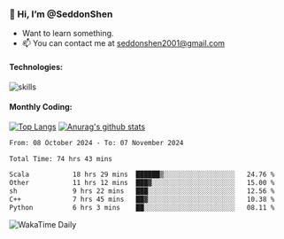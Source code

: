 ### 👋 Hi, I’m @SeddonShen
- Want to learn something.
- 📫 You can contact me at seddonshen2001@gmail.com

#### Technologies:

![skills](https://skillicons.dev/icons?i=scala,js,html,css,bootstrap,jquery,c,cpp,cloudflare,django,docker,flask,git,github,githubactions,linux,latex,mysql,nodejs,ps,php,pr,py,raspberrypi,redis,unreal,v,vscode,vue,bash)

#### Monthly Coding:
[![Top Langs](https://github-readme-stats.vercel.app/api/top-langs?username=seddonshen&show_icons=true&locale=en&layout=compact&hide=html&langs_count=8)](https://github.com/SeddonShen/)
[![Anurag's github stats](https://github-readme-stats.vercel.app/api?username=SeddonShen&count_private=true&show_icons=true)](https://github.com/anuraghazra/github-readme-stats)
<!--START_SECTION:waka-->

```txt
From: 08 October 2024 - To: 07 November 2024

Total Time: 74 hrs 43 mins

Scala           18 hrs 29 mins  ██████▒░░░░░░░░░░░░░░░░░░   24.76 %
Other           11 hrs 12 mins  ███▓░░░░░░░░░░░░░░░░░░░░░   15.00 %
sh              9 hrs 22 mins   ███░░░░░░░░░░░░░░░░░░░░░░   12.56 %
C++             7 hrs 45 mins   ██▓░░░░░░░░░░░░░░░░░░░░░░   10.38 %
Python          6 hrs 3 mins    ██░░░░░░░░░░░░░░░░░░░░░░░   08.11 %
```

<!--END_SECTION:waka-->

![WakaTime Daily](https://wakatime.com/share/@seddon2001/61a7e342-5f12-4fea-bf92-1fac161e97d6.svg)
<!---
SeddonShen/SeddonShen is a ✨ special ✨ repository because its `README.md` (this file) appears on your GitHub profile.
You can click the Preview link to take a look at your changes.
--->
